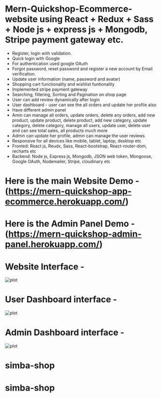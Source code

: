 # Mern-Quickshop-Ecommerce-website using React + Redux + Sass + Node js + express js + Mongodb, Stripe payment gateway etc.

- Register, login with validation.
- Quick login with Google
- For authentication used google OAuth
- Forgot password, reset password and register a new account by Email verification.
- Update user information (name, password and avatar)
- Shopping cart functionality and wishlist funtionality
- Implemented stripe payment gateway
- Searching, filtering, Sorting and Pagination on shop page
- User can add review dynamically after login
- User dashboard - user can see the all orders and update her profile also
- Have different admin panel
- Amin can manage all orders, update orders, delete any orders, add new product, update product, delete product, add new category, update category, delete category, manage all users, update user, delete user and can see total sales, all products much more
- Admin can update her profile, admin can manage the user reviews
- Responsive for all devices like mobile, tablet, laptop, desktop etc
- Fronted: React js, Reudx, Sass, React-bootstrap, React-router-dom, recharts etc
- Backend: Node js, Express js, Mongodb, JSON web token, Mongoose, Google OAuth, Nodemailer, Stripe, cloudinary etc

# Here is the main Website Demo - (https://mern-quickshop-app-ecommerce.herokuapp.com/)

# Here is the Admin Panel Demo - (https://mern-quickshop-admin-panel.herokuapp.com/)

# Website Interface -

![plot](./server/client/src/assets/home-main.png)

# User Dashboard interface -

![plot](./server/client/src/assets/userdashboard.png)

# Admin Dashboard interface -

![plot](./server/client/src/assets/admin.png)
# simba-shop
# simba-shop
